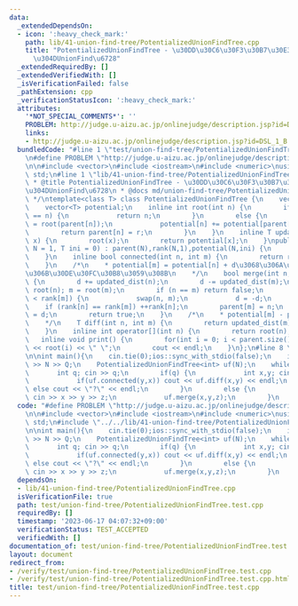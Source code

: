 ```yaml
---
data:
  _extendedDependsOn:
  - icon: ':heavy_check_mark:'
    path: lib/41-union-find-tree/PotentializedUnionFindTree.cpp
    title: "PotentializedUnionFindTree - \u30DD\u30C6\u30F3\u30B7\u30E3\u30EB\u4ED8\
      \u304DUnionFind\u6728"
  _extendedRequiredBy: []
  _extendedVerifiedWith: []
  _isVerificationFailed: false
  _pathExtension: cpp
  _verificationStatusIcon: ':heavy_check_mark:'
  attributes:
    '*NOT_SPECIAL_COMMENTS*': ''
    PROBLEM: http://judge.u-aizu.ac.jp/onlinejudge/description.jsp?id=DSL_1_B
    links:
    - http://judge.u-aizu.ac.jp/onlinejudge/description.jsp?id=DSL_1_B
  bundledCode: "#line 1 \"test/union-find-tree/PotentializedUnionFindTree.test.cpp\"\
    \n#define PROBLEM \"http://judge.u-aizu.ac.jp/onlinejudge/description.jsp?id=DSL_1_B\"\
    \n\n#include <vector>\n#include <iostream>\n#include <numeric>\nusing namespace\
    \ std;\n#line 1 \"lib/41-union-find-tree/PotentializedUnionFindTree.cpp\"\n/*\n\
    \ * @title PotentializedUnionFindTree - \u30DD\u30C6\u30F3\u30B7\u30E3\u30EB\u4ED8\
    \u304DUnionFind\u6728\n * @docs md/union-find-tree/PotentializedUnionFindTree.md\n\
    \ */\ntemplate<class T> class PotentializedUnionFindTree {\n    vector<int> parent,rank;\n\
    \    vector<T> potential;\n    inline int root(int n) {\n        if (parent[n]\
    \ == n) {\n            return n;\n        }\n        else {\n            int r\
    \ = root(parent[n]);\n            potential[n] += potential[parent[n]];\n    \
    \        return parent[n] = r;\n        }\n    }\n    inline T updated_dist(int\
    \ x) {\n        root(x);\n        return potential[x];\n    }\npublic:\n    PotentializedUnionFindTree(int\
    \ N = 1, T ini = 0) : parent(N),rank(N,1),potential(N,ini) {\n        iota(parent.begin(),parent.end(),0);\n\
    \    }\n    inline bool connected(int n, int m) {\n        return root(n) == root(m);\n\
    \    }\n    /*\n    * potential[m] = potential[n] + d\u3068\u306A\u308B\u3088\u3046\
    \u306B\u30DE\u30FC\u30B8\u3059\u308B\n    */\n    bool merge(int n, int m, T d=0)\
    \ {\n        d += updated_dist(n);\n        d -= updated_dist(m);\n        n =\
    \ root(n); m = root(m);\n        if (n == m) return false;\n        if (rank[n]\
    \ < rank[m]) {\n            swap(n, m);\n            d = -d;\n        }\n    \
    \    if (rank[n] == rank[m]) ++rank[n];\n        parent[m] = n;\n        potential[m]\
    \ = d;\n        return true;\n    }\n    /*\n    * potential[m] - potential[n]\n\
    \    */\n    T diff(int n, int m) {\n        return updated_dist(m) - updated_dist(n);\n\
    \    }\n    inline int operator[](int n) {\n        return root(n);\n    }\n \
    \   inline void print() {\n        for(int i = 0; i < parent.size(); ++i) cout\
    \ << root(i) << \" \";\n        cout << endl;\n    }\n};\n#line 8 \"test/union-find-tree/PotentializedUnionFindTree.test.cpp\"\
    \n\nint main(){\n    cin.tie(0);ios::sync_with_stdio(false);\n    int N,Q; cin\
    \ >> N >> Q;\n    PotentializedUnionFindTree<int> uf(N);\n    while(Q--) {\n \
    \       int q; cin >> q;\n        if(q) {\n            int x,y; cin >> x >> y;\n\
    \            if(uf.connected(y,x)) cout << uf.diff(x,y) << endl;\n           \
    \ else cout << \"?\" << endl;\n        }\n        else {\n            int x,y,z;\
    \ cin >> x >> y >> z;\n            uf.merge(x,y,z);\n        }\n    }\n}\n"
  code: "#define PROBLEM \"http://judge.u-aizu.ac.jp/onlinejudge/description.jsp?id=DSL_1_B\"\
    \n\n#include <vector>\n#include <iostream>\n#include <numeric>\nusing namespace\
    \ std;\n#include \"../../lib/41-union-find-tree/PotentializedUnionFindTree.cpp\"\
    \n\nint main(){\n    cin.tie(0);ios::sync_with_stdio(false);\n    int N,Q; cin\
    \ >> N >> Q;\n    PotentializedUnionFindTree<int> uf(N);\n    while(Q--) {\n \
    \       int q; cin >> q;\n        if(q) {\n            int x,y; cin >> x >> y;\n\
    \            if(uf.connected(y,x)) cout << uf.diff(x,y) << endl;\n           \
    \ else cout << \"?\" << endl;\n        }\n        else {\n            int x,y,z;\
    \ cin >> x >> y >> z;\n            uf.merge(x,y,z);\n        }\n    }\n}\n"
  dependsOn:
  - lib/41-union-find-tree/PotentializedUnionFindTree.cpp
  isVerificationFile: true
  path: test/union-find-tree/PotentializedUnionFindTree.test.cpp
  requiredBy: []
  timestamp: '2023-06-17 04:07:32+09:00'
  verificationStatus: TEST_ACCEPTED
  verifiedWith: []
documentation_of: test/union-find-tree/PotentializedUnionFindTree.test.cpp
layout: document
redirect_from:
- /verify/test/union-find-tree/PotentializedUnionFindTree.test.cpp
- /verify/test/union-find-tree/PotentializedUnionFindTree.test.cpp.html
title: test/union-find-tree/PotentializedUnionFindTree.test.cpp
---
```


